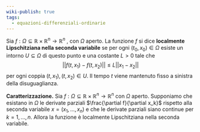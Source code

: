 ```yaml
---
wiki-publish: true
tags:
  - equazioni-differenziali-ordinarie
---
```

Sia $f: \Omega ⊆ \mathbb{R} × \mathbb{R}^n → \mathbb{R}^n$ , con $\Omega$ aperto. La funzione $f$ si dice **localmente Lipschitziana nella seconda variabile** se per ogni $(t_0, x_0) ∈ \Omega$ esiste un intorno $U ⊆ \Omega$ di questo punto e una costante $L > 0$ tale che
$$||f(t, x_1) − f(t, x_2)|| \leq L||x_1 − x_2||$$
per ogni coppia $(t, x_1), (t, x_2) ∈ U$. Il tempo $t$ viene mantenuto fisso a sinistra della disuguaglianza.

**Caratterizzazione.** Sia $f: \Omega ⊆ \mathbb{R} × \mathbb{R}^n → \mathbb{R}^n$ con $\Omega$ aperto. Supponiamo che esistano in $\Omega$ le derivate parziali $\frac{\partial f}{\partial x_k}$ rispetto alla seconda variabile $x = (x_1 , . . . , x_n )$ e che le derivate parziali siano continue per $k = 1, . . . , n$. Allora la funzione è localmente Lipschitziana nella seconda variabile.